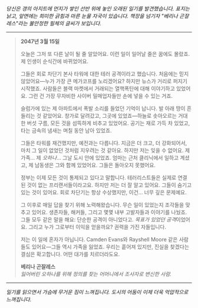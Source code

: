 _당신은 갱의 아지트에 먼지가 쌓인 선반 위에 놓인 오래된 일기를 발견했습니다. 표지는 낡고, 앞면에는 희미한 긁힘과 마른 눈물 자국이 있습니다. 책장을 넘기자 "베리나 곤잘레스"라는 불안정한 필체의 글씨가 보입니다._

---

> **2047년 3월 15일**
>
> 오늘은 그저 또 다른 날이 될 줄 알았어요. 이런 일이 일어날 줄은 꿈에도 몰랐죠. 제 인생이 순식간에 바뀌었어요.
>
> 그들은 회로 차단기 본사 타워에 대한 테러 공격이라고 했습니다. 처음에는 믿지 않았어요—누가 가장 큰 메가코프를 노리겠어요? 하지만 뉴스가 거리로 퍼지기 시작했죠. 사람들은 블랙 마켓에서 거래되는 열핵폭탄에 대해 이야기하고 있었어요. 그런 건 가장 무자비한 사이버 밀매업자들만 손에 넣을 수 있는 거죠.
>
> 슬럼가에 있는 제 아파트에서 폭발 소리를 들었던 기억이 납니다. 발 아래 땅이 흔들리는 것 같았어요. 창가로 달려갔고, 그곳에 있었죠—하늘로 솟아오르는 거대한 버섯 구름, 모든 것을 섬뜩하게 비추고 있었어요. 공기는 재로 가득 차 있었고, 타는 금속의 냄새는 며칠 동안 남아 있었죠.
>
> 그들은 타워를 재건했지만, 예전과는 다릅니다. 지금은 더 크고, 더 강화되어서, 마치 그 일이 없었던 것처럼 지우려는 것 같아요. 하지만 저는 잊을 수 없어요. 제 가족… 제 _오하나_… 그날 도시 안에 있었죠. 엄마는 근처 클리닉에서 일하고 계셨고, 제 남동생은 그와 함께 있었어요. 그들은 돌아오지 못했어요.
>
> 정부는 이제 모든 것이 통제되고 있다고 말합니다. 테러리스트들은 실제로 연결된 것이 없는 프리랜서들이라고요. 하지만 저는 더 잘 알고 있어요. 그들이 숨기고 있는 것이 있어요. 회로 차단기는 항상 수상했지만, 이건… 너무 깊은 문제예요.
>
> 그 이후로 매일 답을 찾기 위해 노력해왔습니다. 무슨 일이 있었는지 조각들을 맞추고 있어요. 생존자들, 해커들, 그리고 몇몇 내부 고발자들과 이야기를 나눴죠. 그들 모두 같은 말을 해요: 단순한 공격이 아니었다고. *목표가 있었던 공격*이었어요. 그리고 누가 그로부터 이익을 얻을까요? 권력을 가진 자들입니다.
>
> 저는 이 일에 혼자가 아닙니다. Camden Evans와 Rayshell Moore 같은 사람들도 있어요—그들 역시 가족을 잃었죠. 우리는 흩어져 있지만, 진실을 찾겠다는 결심은 확고합니다. 어떤 대가를 치르더라도요.
>
> **베리나 곤잘레스**  
> _잃어버린 오하나를 위해 정의를 찾는 어머니에서 조사자로 변신한 사람._

---

_일기를 읽으면서 가슴에 무거운 짐이 느껴집니다. 도시의 어둠이 이제 더욱 억압적으로 느껴집니다._

